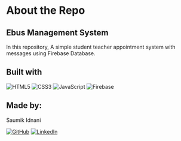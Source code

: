 # About the Repo

## Ebus Management System

In this repository, A simple student teacher appointment system with messages using Firebase Database.

## Built with

![HTML5](https://img.shields.io/badge/HTML5-lightblue?style=for-the-badge&logo=html5) ![CSS3](https://img.shields.io/badge/CSS-lightblue?style=for-the-badge&logo=CSS3) ![JavaScript](https://img.shields.io/badge/JavaScript-lightblue?style=for-the-badge&logo=javascript) ![Firebase](https://img.shields.io/badge/Firebase-lightblue?style=for-the-badge&logo=firebase)

## Made by:

Saumik Idnani

[![GitHub](https://img.shields.io/badge/Github-blue.svg?logo=github&logoColor=white)](https://github.com/TheStrangeGuy) [![LinkedIn](https://img.shields.io/badge/LinkedIn-blue.svg?logo=linkedin&logoColor=white)](https://linkedin.com/in/saumik-idnani)
